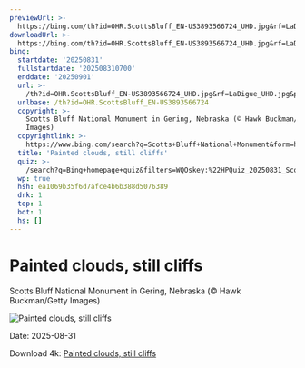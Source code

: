 ```yaml
---
previewUrl: >-
  https://bing.com/th?id=OHR.ScottsBluff_EN-US3893566724_UHD.jpg&rf=LaDigue_UHD.jpg&pid=hp&w=1024&h=576&rs=1&c=4
downloadUrl: >-
  https://bing.com/th?id=OHR.ScottsBluff_EN-US3893566724_UHD.jpg&rf=LaDigue_UHD.jpg&pid=hp&w=3840&h=2160&rs=1&c=4
bing:
  startdate: '20250831'
  fullstartdate: '202508310700'
  enddate: '20250901'
  url: >-
    /th?id=OHR.ScottsBluff_EN-US3893566724_UHD.jpg&rf=LaDigue_UHD.jpg&pid=hp&w=3840&h=2160&rs=1&c=4
  urlbase: /th?id=OHR.ScottsBluff_EN-US3893566724
  copyright: >-
    Scotts Bluff National Monument in Gering, Nebraska (© Hawk Buckman/Getty
    Images)
  copyrightlink: >-
    https://www.bing.com/search?q=Scotts+Bluff+National+Monument&form=hpcapt&filters=HpDate%3a%2220250831_0700%22
  title: 'Painted clouds, still cliffs'
  quiz: >-
    /search?q=Bing+homepage+quiz&filters=WQOskey:%22HPQuiz_20250831_ScottsBluff%22&FORM=HPQUIZ
  wp: true
  hsh: ea1069b35f6d7afce4b6b388d5076389
  drk: 1
  top: 1
  bot: 1
  hs: []
---
```

# Painted clouds, still cliffs

Scotts Bluff National Monument in Gering, Nebraska (© Hawk Buckman/Getty Images)

![Painted clouds, still cliffs](https://bing.com/th?id=OHR.ScottsBluff_EN-US3893566724_UHD.jpg&rf=LaDigue_UHD.jpg&pid=hp&w=1024&h=576&rs=1&c=4)

Date: 2025-08-31

Download 4k: [Painted clouds, still cliffs](https://bing.com/th?id=OHR.ScottsBluff_EN-US3893566724_UHD.jpg&rf=LaDigue_UHD.jpg&pid=hp&w=3840&h=2160&rs=1&c=4)
